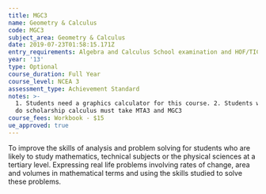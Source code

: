```yaml
---
title: MGC3
name: Geometry & Calculus
code: MGC3
subject_area: Geometry & Calculus
date: 2019-07-23T01:58:15.171Z
entry_requirements: Algebra and Calculus School examination and HOF/TIC approval.
year: '13'
type: Optional
course_duration: Full Year
course_level: NCEA 3
assessment_type: Achievement Standard
notes: >-
  1. Students need a graphics calculator for this course. 2. Students wanting to
  do scholarship calculus must take MTA3 and MGC3
course_fees: Workbook - $15
ue_approved: true
---
```

To improve the skills of analysis and problem solving for students who are likely to study mathematics, technical subjects or the physical sciences at a tertiary level. Expressing real life problems involving rates of change, area and volumes in mathematical terms and using the skills studied to solve these problems.

